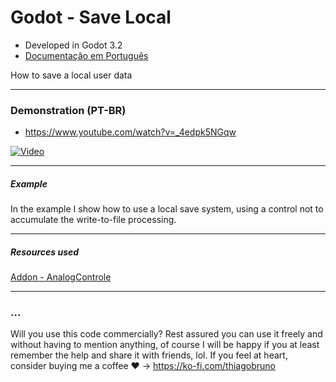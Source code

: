 # Godot - Save Local

- Developed in Godot 3.2
- [Documentação em Português](README_PT-BR.md)

How to save a local user data

----------

### Demonstration (PT-BR)
- https://www.youtube.com/watch?v=_4edpk5NGqw

[![Video](https://img.youtube.com/vi/_4edpk5NGqw/0.jpg)](https://www.youtube.com/watch?v=_4edpk5NGqw)

----------

##### Example
In the example I show how to use a local save system, using a control not to accumulate the write-to-file processing.

----------

##### Resources used

[Addon - AnalogControle](https://github.com/thiagobruno/godot_analogcontroller)

----------

### ...
Will you use this code commercially? Rest assured you can use it freely and without having to mention anything, of course I will be happy if you at least remember the help and share it with friends, lol. If you feel at heart, consider buying me a coffee :heart: -> https://ko-fi.com/thiagobruno

